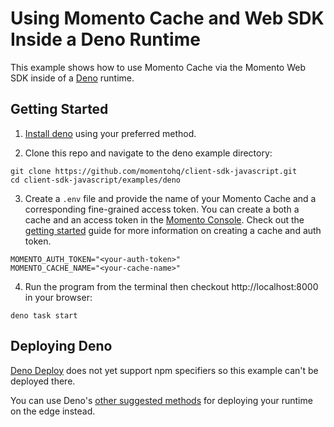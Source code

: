 # Using Momento Cache and Web SDK Inside a Deno Runtime

This example shows how to use Momento Cache via the Momento Web SDK inside of a [Deno](https://deno.land/) runtime.

## Getting Started

1. [Install deno](https://deno.land/manual@v1.36.1/getting_started/installation) using your preferred method.

2. Clone this repo and navigate to the deno example directory:
  ```
  git clone https://github.com/momentohq/client-sdk-javascript.git
  cd client-sdk-javascript/examples/deno
  ```

3. Create a `.env` file and provide the name of your Momento Cache and a corresponding fine-grained access token. You can create a both a cache and an access token in the [Momento Console](https://console.gomomento.com/). Check out the [getting started](https://docs.momentohq.com/getting-started) guide for more information on creating a cache and auth token.
  ```
  MOMENTO_AUTH_TOKEN="<your-auth-token>"
  MOMENTO_CACHE_NAME="<your-cache-name>"
  ```

4. Run the program from the terminal then checkout http://localhost:8000 in your browser:
  ```
  deno task start
  ```

## Deploying Deno

[Deno Deploy](https://deno.com/deploy) does not yet support npm specifiers so this example can't be deployed there.

You can use Deno's [other suggested methods](https://deno.land/manual@v1.36.1/advanced/deploying_deno) for deploying your runtime on the edge instead.